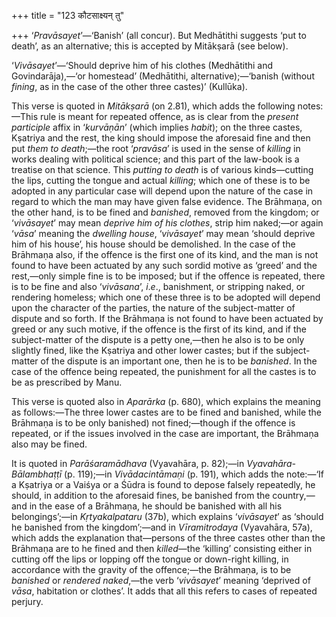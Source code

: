+++
title = "123 कौटसाक्ष्यन् तु"

+++
‘*Pravāsayet*’—‘Banish’ (all concur). But Medhātithi suggests ‘put to
death’, as an alternative; this is accepted by Mitākṣarā (see below).

‘*Vivāsayet*’—‘Should deprive him of his clothes (Medhātithi and
Govindarāja),—‘or homestead’ (Medhātithi, alternative);—‘banish (without
*fining*, as in the case of the other three castes)’ (Kullūka).

This verse is quoted in *Mitākṣarā* (on 2.81), which adds the following
notes:—This rule is meant for repeated offence, as is clear from the
*present participle* affix in ‘*kurvāṇān*’ (which implies *habit*); on
the three castes, Kṣatriya and the rest, the king should impose the
aforesaid fine and then put *them to death*;—the root ‘*pravāsa*’ is
used in the sense of *killing* in works dealing with political science;
and this part of the law-book is a treatise on that science. This
*putting to death* is of various kinds—cutting the lips, cutting the
tongue and actual *killing*; which one of these is to be adopted in any
particular case will depend upon the nature of the case in regard to
which the man may have given false evidence. The Brāhmaṇa, on the other
hand, is to be fined and *banished*, removed from the kingdom; or
‘*vivāsayet*’ may mean *deprive him of his clothes*, strip him naked;—or
again ‘*vāsa*’ meaning the *dwelling house*, ‘*vivāsayet*’ may mean
‘should deprive him of his house’, his house should be demolished. In
the case of the Brāhmaṇa also, if the offence is the first one of its
kind, and the man is not found to have been actuated by any such sordid
motive as ‘greed’ and the rest,—only simple fine is to be imposed; but
if the offence is repeated, there is to be fine and also ‘*vivāsana*’,
*i*.*e*., banishment, or stripping naked, or rendering homeless; which
one of these three is to be adopted will depend upon the character of
the parties, the nature of the subject-matter of dispute and so forth.
If the Brāhmaṇa is not found to have been actuated by greed or any such
motive, if the offence is the first of its kind, and if the
subject-matter of the dispute is a petty one,—then he also is to be only
slightly fined, like the Kṣatriya and other lower castes; but if the
subject-matter of the dispute is an important one, then he is to be
*banished*. In the case of the offence being repeated, the punishment
for all the castes is to be as prescribed by Manu.

This verse is quoted also in *Aparārka* (p. 680), which explains the
meaning as follows:—The three lower castes are to be fined and banished,
while the Brāhmaṇa is to be only banished) not fined;—though if the
offence is repeated, or if the issues involved in the case are
important, the Brāhmaṇa also may be fined.

It is quoted in *Parāśaramādhava* (Vyavahāra, p. 82);—in
*Vyavahāra-Bālambhaṭṭī* (p. 119);—in *Vivādacintāmaṇi* (p. 191), which
adds the note:—‘If a Kṣatriya or a Vaiśya or a Śūdra is found to depose
falsely repeatedly, he should, in addition to the aforesaid fines, be
banished from the country,—and in the ease of a Brāhmaṇa, he should be
banished with all his belongings’;—in *Kṛtyakalpataru* (37b), which
explains ‘*vivāsayet*’ as ‘should he banished from the kingdom’;—and in
*Vīramitrodaya* (Vyavahāra, 57a), which adds the explanation
that—persons of the three castes other than the Brāhmaṇa are to he fined
and then *killed*—the ‘killing’ consisting either in cutting off the
lips or lopping off the tongue or down-right killing, in accordance with
the gravity of the offence;—the Brāhmaṇa, is to be *banished* or
*rendered naked*,—the verb ‘*vivāsayet*’ meaning ‘deprived of *vāsa*,
habitation or clothes’. It adds that all this refers to cases of
repeated perjury.



